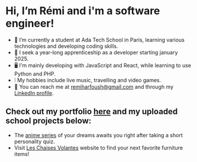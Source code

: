 # Hi, I’m Rémi and i'm a software engineer!
- 🌱 I’m currently a student at Ada Tech School in Paris, learning various technologies and developing coding skills.
- 💼 I seek a year-long apprenticeship as a developer starting january 2025.
- 🖥️ I'm mainly developing with JavaScript and React, while learning to use Python and PHP.
- ❕ My hobbies include live music, travelling and video games.
- 📨 You can reach me at remiharfoush@gmail.com and through my [LinkedIn profile](https://fr.linkedin.com/in/r%C3%A9mi-harfoush-440823255).

## Check out my portfolio [here](https://portfolio-36di4ttps-remis-projects-c002a0cb.vercel.app/) and my uploaded school projects below:
- The [anime series](https://harfore.github.io/HAPPY-PROJECT/) of your dreams awaits you right after taking a short personality quiz.
- Visit [Les Chaises Volantes](https://plateforme-vente-meubles-chaisesvolantes-front.vercel.app/) website to find your next favorite furniture items!
